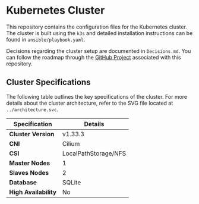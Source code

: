 # Kubernetes Cluster

This repository contains the configuration files for the Kubernetes cluster. The cluster is built using the `k3s` and detailed installation instructions can be found in `ansible/playbook.yaml`.

Decisions regarding the cluster setup are documented in `Decisions.md`. You can follow the roadmap through the [GitHub Project](https://github.com/users/boveloco/projects/2) associated with this repository.

## Cluster Specifications

The following table outlines the key specifications of the cluster. For more details about the cluster architecture, refer to the SVG file located at `../architecture.svc`.

| Specification       | Details          |
| ------------------- | ---------------- |
| **Cluster Version** | v1.33.3          |
| **CNI**             | Cilium           |
| **CSI**             | LocalPathStorage/NFS |
| **Master Nodes**    | 1                |
| **Slaves Nodes**    | 2                |
| **Database**        | SQLite           |
| **High Availability** | No             |
